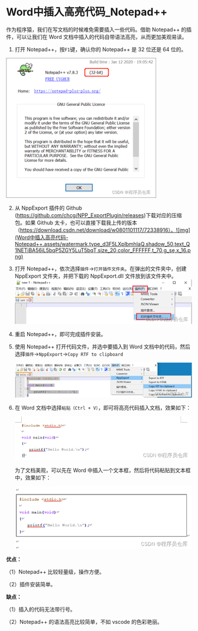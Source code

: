 # Word中插入高亮代码_Notepad++

作为程序猿，我们在写文档的时候难免需要插入一些代码。借助 Notepad++ 的插件，可以让我们在 Word 文档中插入的代码自带语法高亮，从而更加美观易读。

1. 打开 Notepad++，按`F1`键，确认你的 Notepad++ 是 32 位还是 64 位的。

![img](Word中插入高亮代码-Notepad++.assets/watermark,type_d3F5LXplbmhlaQ,shadow_50,text_Q1NETiBA56iL5bqP5ZGY5LuT5bqT,size_12,color_FFFFFF,t_70,g_se,x_16.png)

2. 从 NppExport 插件的 Github (https://github.com/chcg/NPP_ExportPlugin/releases)下载对应的压缩包。如果 Github 太卡，也可以直接下载我上传的版本（https://download.csdn.net/download/w0801101117/72338916）。![img](Word中插入高亮代码-Notepad++.assets/watermark,type_d3F5LXplbmhlaQ,shadow_50,text_Q1NETiBA56iL5bqP5ZGY5LuT5bqT,size_20,color_FFFFFF,t_70,g_se,x_16.png)

3. 打开 Notepad++，依次选择`插件`->`打开插件文件夹`。在弹出的文件夹中，创建 NppExport 文件夹，并把下载的 NppExport.dll 文件放到该文件夹中。![img](Word中插入高亮代码-Notepad++.assets/watermark,type_d3F5LXplbmhlaQ,shadow_50,text_Q1NETiBA56iL5bqP5ZGY5LuT5bqT,size_20,color_FFFFFF,t_70,g_se,x_16-165968658609317.png)

4. 重启 Notepad++，即可完成插件安装。

5. 使用 Notepad++ 打开代码文件，并选中要插入到 Word 文档中的代码，然后选择`插件`->`NppExport`->`Copy RTF to clipboard`

   ![img](Word中插入高亮代码-Notepad++.assets/watermark,type_d3F5LXplbmhlaQ,shadow_50,text_Q1NETiBA56iL5bqP5ZGY5LuT5bqT,size_20,color_FFFFFF,t_70,g_se,x_16-165968665881020.png)

6. 在 Word 文档中选择`粘贴（Ctrl + V）`，即可将高亮代码插入文档，效果如下：

   ![img](Word中插入高亮代码-Notepad++.assets/watermark,type_d3F5LXplbmhlaQ,shadow_50,text_Q1NETiBA56iL5bqP5ZGY5LuT5bqT,size_20,color_FFFFFF,t_70,g_se,x_16-165968668048423.png)

   为了文档美观，可以先在 Word 中插入一个文本框，然后将代码粘贴到文本框中，效果如下：

   ![img](Word中插入高亮代码-Notepad++.assets/watermark,type_d3F5LXplbmhlaQ,shadow_50,text_Q1NETiBA56iL5bqP5ZGY5LuT5bqT,size_19,color_FFFFFF,t_70,g_se,x_16.png)



**优点：**

（1）Notepad++ 比较轻量级，操作方便。

（2）插件安装简单。

**缺点：**

（1）插入的代码无法带行号。

（2）Notepad++ 的语法高亮比较简单，不如 vscode 的色彩艳丽。